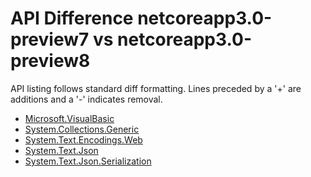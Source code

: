 # API Difference netcoreapp3.0-preview7 vs netcoreapp3.0-preview8

API listing follows standard diff formatting. Lines preceded by a '+' are
additions and a '-' indicates removal.

* [Microsoft.VisualBasic](3.0-preview8_Microsoft.VisualBasic.md)
* [System.Collections.Generic](3.0-preview8_System.Collections.Generic.md)
* [System.Text.Encodings.Web](3.0-preview8_System.Text.Encodings.Web.md)
* [System.Text.Json](3.0-preview8_System.Text.Json.md)
* [System.Text.Json.Serialization](3.0-preview8_System.Text.Json.Serialization.md)
